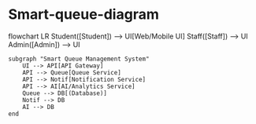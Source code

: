 # Smart-queue-diagram
flowchart LR
    Student([Student]) --> UI[Web/Mobile UI]
    Staff([Staff]) --> UI
    Admin([Admin]) --> UI

    subgraph "Smart Queue Management System"
        UI --> API[API Gateway]
        API --> Queue[Queue Service]
        API --> Notif[Notification Service]
        API --> AI[AI/Analytics Service]
        Queue --> DB[(Database)]
        Notif --> DB
        AI --> DB
    end
